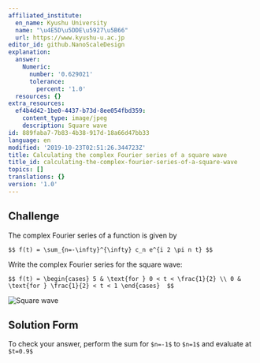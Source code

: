 ```yaml
---
affiliated_institute:
  en_name: Kyushu University
  name: "\u4E5D\u5DDE\u5927\u5B66"
  url: https://www.kyushu-u.ac.jp
editor_id: github.NanoScaleDesign
explanation:
  answer:
    Numeric:
      number: '0.629021'
      tolerance:
        percent: '1.0'
  resources: {}
extra_resources:
  ef4b4d42-1be0-4437-b73d-8ee054fbd359:
    content_type: image/jpeg
    description: Square wave
id: 889faba7-7b83-4b38-917d-18a66d47bb33
language: en
modified: '2019-10-23T02:51:26.344723Z'
title: Calculating the complex Fourier series of a square wave
title_id: calculating-the-complex-fourier-series-of-a-square-wave
topics: []
translations: {}
version: '1.0'
---
```


## Challenge
The complex Fourier series of a function is given by 

`$$
    f(t) = \sum_{n=-\infty}^{\infty} c_n e^{i 2 \pi n t}
 $$`

Write the complex Fourier series for the square wave:

`$$
   f(t) =
   \begin{cases}
       5 & \text{for } 0 < t < \frac{1}{2} \\
       0 & \text{for } \frac{1}{2} < t < 1
   \end{cases} 
$$`

![Square wave](/api/v0/teachers/github.NanoScaleDesign/resources/public/ef4b4d42-1be0-4437-b73d-8ee054fbd359.jpeg/ef4b4d42-1be0-4437-b73d-8ee054fbd359.jpeg)

## Solution Form
To check your answer, perform the sum for `$n=-1$` to `$n=1$` and evaluate at `$t=0.9$`

